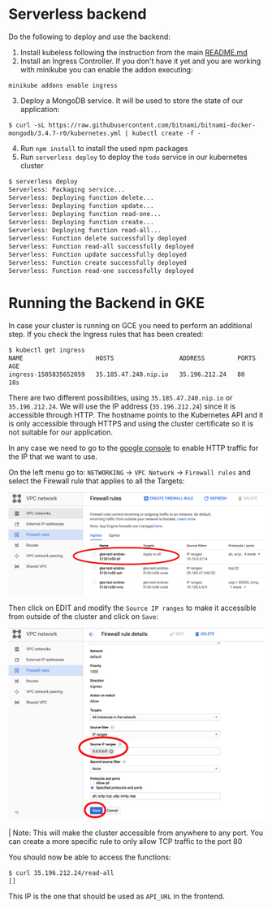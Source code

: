 # Serverless backend

Do the following to deploy and use the backend:

1. Install kubeless following the instruction from the main [README.md](../../../README.md)
2. Install an Ingress Controller. If you don't have it yet and you are working with minikube you can enable the addon executing:
```
minikube addons enable ingress
```
3. Deploy a MongoDB service. It will be used to store the state of our application:
```console
$ curl -sL https://raw.githubusercontent.com/bitnami/bitnami-docker-mongodb/3.4.7-r0/kubernetes.yml | kubectl create -f -
```
4. Run `npm install` to install the used npm packages
5. Run `serverless deploy` to deploy the `todo` service in our kubernetes cluster
```console
$ serverless deploy
Serverless: Packaging service...
Serverless: Deploying function delete...
Serverless: Deploying function update...
Serverless: Deploying function read-one...
Serverless: Deploying function create...
Serverless: Deploying function read-all...
Serverless: Function delete successfully deployed
Serverless: Function read-all successfully deployed
Serverless: Function update successfully deployed
Serverless: Function create successfully deployed
Serverless: Function read-one successfully deployed
```

# Running the Backend in GKE

In case your cluster is running on GCE you need to perform an additional step. If you check the Ingress rules that has been created:
```
$ kubectl get ingress
NAME                    HOSTS                  ADDRESS         PORTS     AGE
ingress-1505835652059   35.185.47.240.nip.io   35.196.212.24   80        18s
```

There are two different possibilities, using `35.185.47.240.nip.io` or `35.196.212.24`. We will use the IP address (`35.196.212.24`) since it is accessible through HTTP. The hostname points to the Kubernetes API and it is only accessible through HTTPS and using the cluster certificate so it is not suitable for our application.

In any case we need to go to the [google console](https://console.cloud.google.com/) to enable HTTP traffic for the IP that we want to use.

On the left menu go to: `NETWORKING` -> `VPC Network` -> `Firewall rules` and select the Firewall rule that applies to all the Targets:

<img src="./img/gce_firewall_rules.png" width="700">

Then click on EDIT and modify the `Source IP ranges` to make it accessible from outside of the cluster and click on `Save`:

<img src="./img/gce_firewall_rule_edit.png" width="700">

 | Note: This will make the cluster accessible from anywhere to any port. You can create a more specific rule to only allow TCP traffic to the port 80

You should now be able to access the functions:
```console
$ curl 35.196.212.24/read-all
[]
```

This IP is the one that should be used as `API_URL` in the frontend.

